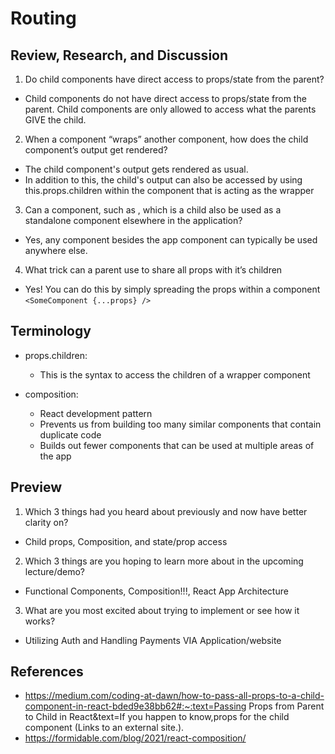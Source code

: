 # Routing

## Review, Research, and Discussion

1. Do child components have direct access to props/state from the parent?

- Child components do not have direct access to props/state from the parent. Child components are only allowed to access what the parents GIVE the child.

2. When a component “wraps” another component, how does the child component’s output get rendered?

- The child component's output gets rendered as usual.
- In addition to this, the child's output can also be accessed by using this.props.children within the component that is acting as the wrapper

3. Can a component, such as , which is a child also be used as a standalone component elsewhere in the application?

- Yes, any component besides the app component can typically be used anywhere else.

4. What trick can a parent use to share all props with it’s children

- Yes! You can do this by simply spreading the props within a component
`<SomeComponent {...props} />`

## Terminology

- props.children:
  - This is the syntax to access the children of a wrapper component

- composition:
  - React development pattern
  - Prevents us from building too many similar components that contain duplicate code
  - Builds out fewer components that can be used at multiple areas of the app

## Preview

1. Which 3 things had you heard about previously and now have better clarity on?

- Child props, Composition, and state/prop access

2. Which 3 things are you hoping to learn more about in the upcoming lecture/demo?

- Functional Components, Composition!!!, React App Architecture

3. What are you most excited about trying to implement or see how it works?

- Utilizing Auth and Handling Payments VIA Application/website

 ## References

- https://medium.com/coding-at-dawn/how-to-pass-all-props-to-a-child-component-in-react-bded9e38bb62#:~:text=Passing Props from Parent to Child in React&text=If you happen to know,props for the child component (Links to an external site.).
- https://formidable.com/blog/2021/react-composition/